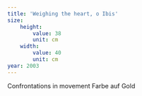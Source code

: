 ```yaml
---
title: 'Weighing the heart, o Ibis'
size:
    height:
        value: 38
        unit: cm
    width:
        value: 40
        unit: cm
year: 2003
---
```


Confrontations in movement
Farbe auf Gold
